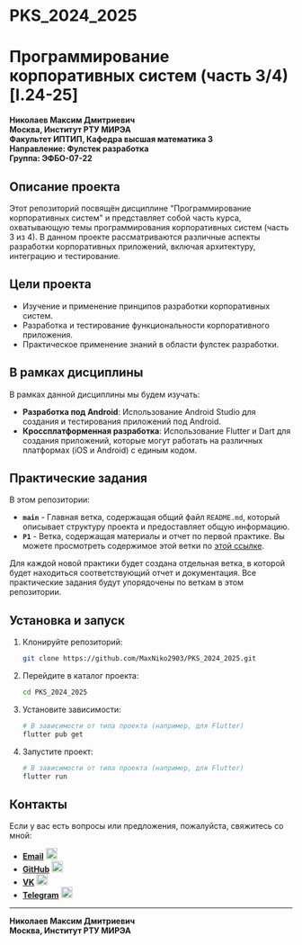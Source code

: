 # PKS_2024_2025
# Программирование корпоративных систем (часть 3/4) [I.24-25]

**Николаев Максим Дмитриевич**  
**Москва, Институт РТУ МИРЭА**  
**Факультет ИПТИП, Кафедра высшая математика 3**  
**Направление: Фулстек разработка**  
**Группа: ЭФБО-07-22**

## Описание проекта

Этот репозиторий посвящён дисциплине "Программирование корпоративных систем" и представляет собой часть курса, охватывающую темы программирования корпоративных систем (часть 3 из 4). В данном проекте рассматриваются различные аспекты разработки корпоративных приложений, включая архитектуру, интеграцию и тестирование.

## Цели проекта

- Изучение и применение принципов разработки корпоративных систем.
- Разработка и тестирование функциональности корпоративного приложения.
- Практическое применение знаний в области фулстек разработки.

## В рамках дисциплины

В рамках данной дисциплины мы будем изучать:

- **Разработка под Android**: Использование Android Studio для создания и тестирования приложений под Android.
- **Кроссплатформенная разработка**: Использование Flutter и Dart для создания приложений, которые могут работать на различных платформах (iOS и Android) с единым кодом.


## Практические задания

В этом репозитории:

- **`main`** - Главная ветка, содержащая общий файл `README.md`, который описывает структуру проекта и предоставляет общую информацию.
- **`P1`** - Ветка, содержащая материалы и отчет по первой практике. Вы можете просмотреть содержимое этой ветки по [этой ссылке](https://github.com/MaxNiko2903/PKS_2024_2025/blob/P1).

Для каждой новой практики будет создана отдельная ветка, в которой будет находиться соответствующий отчет и документация. Все практические задания будут упорядочены по веткам в этом репозитории.



## Установка и запуск

1. Клонируйте репозиторий:
   ```bash
   git clone https://github.com/MaxNiko2903/PKS_2024_2025.git
   
2. Перейдите в каталог проекта:
   ```bash
   cd PKS_2024_2025
3. Установите зависимости:
   ```bash
   # В зависимости от типа проекта (например, для Flutter)
   flutter pub get

4. Запустите проект:
   ```bash
   # В зависимости от типа проекта (например, для Flutter)
   flutter run
   
## Контакты

Если у вас есть вопросы или предложения, пожалуйста, свяжитесь со мной:

- **[Email](mailto:2903maxim123@gmail.com)** <img src="https://www.svgrepo.com/show/452213/gmail.svg" alt="Email Icon" width="20"/>
- **[GitHub](https://github.com/MaxNiko2903)** <img src="https://www.svgrepo.com/show/475654/github-color.svg" alt="GitHub Icon" width="20"/>
- **[VK](https://vk.com/maxniko2903)** <img src="https://www.svgrepo.com/show/349554/vk.svg" alt="VK Icon" width="20"/>
- **[Telegram](https://t.me/maxniko2903)** <img src="https://www.svgrepo.com/show/354443/telegram.svg" alt="Telegram Icon" width="20"/>

---

**Николаев Максим Дмитриевич**  
**Москва, Институт РТУ МИРЭА**

